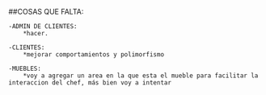 ##COSAS QUE FALTA:

    -ADMIN DE CLIENTES:
        *hacer.

    -CLIENTES:
        *mejorar comportamientos y polimorfismo

    -MUEBLES:
        *voy a agregar un area en la que esta el mueble para facilitar la interaccion del chef, más bien voy a intentar
